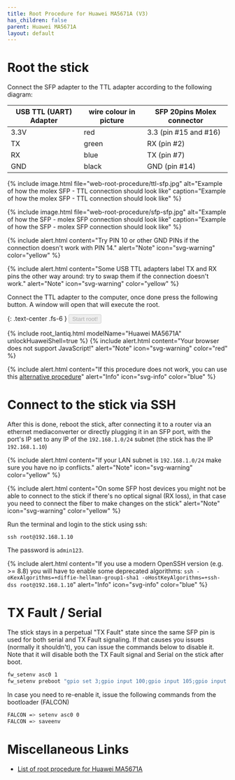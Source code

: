 ```yaml
---
title: Root Procedure for Huawei MA5671A (V3)
has_children: false
parent: Huawei MA5671A
layout: default
---
```


# Root the stick

Connect the SFP adapter to the TTL adapter according to the following diagram:

| USB TTL (UART) Adapter | wire colour in picture | SFP 20pins Molex connector |
| ---------------------- | ---------------------- | -------------------------- |
| 3.3V                   | red                    | 3.3 (pin #15 and #16)      |
| TX                     | green                  | RX (pin #2)                |
| RX                     | blue                   | TX (pin #7)                |
| GND                    | black                  | GND (pin #14)              |

{% include image.html file="web-root-procedure/ttl-sfp.jpg" alt="Example of how the molex SFP - TTL connection should look like" caption="Example of how the molex SFP - TTL connection should look like" %}

{% include image.html file="web-root-procedure/sfp-sfp.jpg" alt="Example of how the SFP - molex SFP connection should look like" caption="Example of how the SFP - molex SFP connection should look like" %}

{% include alert.html content="Try PIN 10 or other GND PINs if the connection doesn't work with PIN 14." alert="Note" icon="svg-warning" color="yellow" %}

{% include alert.html content="Some USB TTL adapters label TX and RX pins the other way around: try to swap them if the connection doesn't work." alert="Note" icon="svg-warning" color="yellow" %}

Connect the TTL adapter to the computer, once done press the following button. A window will open that will execute the root.

{: .text-center .fs-6 }
<button id="start-button" class="btn btn-blue" data-jtd-toggle="modal" data-jtd-target="#root-modal" disabled>Start root!</button>
<div id="browser-error" style="display:none">{% include alert.html content="This browser is not compatible with the web-root procedure. See the <a href='https://developer.mozilla.org/en-US/docs/Web/API/Web_Serial_API#browser_compatibility'>Browser compatibility</a>" alert="Note"  icon="svg-warning" color="red" %}</div>
{% include root_lantiq.html modelName="Huawei MA5671A" unlockHuaweiShell=true %}
<noscript>
{% include alert.html content="Your browser does not support JavaScript!" alert="Note"  icon="svg-warning" color="red" %}
</noscript>

{% include alert.html content="If this procedure does not work, you can use this [alternative procedure](/ont-huawei-ma5671a-ymodem)" alert="Info" icon="svg-info" color="blue" %}

# Connect to the stick via SSH

After this is done, reboot the stick, after connecting it to a router via an ethernet mediaconverter or directly plugging it in an SFP port, with the port's IP set to any IP of the `192.168.1.0/24` subnet (the stick has the IP `192.168.1.10`)

{% include alert.html content="If your LAN subnet is `192.168.1.0/24` make sure you have no ip conflicts." alert="Note" icon="svg-warning" color="yellow" %}

{% include alert.html content="On some SFP host devices you might not be able to connect to the stick if there's no optical signal (RX loss), in that case you need to connect the fiber to make changes on the stick" alert="Note" icon="svg-warning" color="yellow" %}

Run the terminal and login to the stick using ssh:

```shell
ssh root@192.168.1.10
```

The password is `admin123`.

{% include alert.html content="If you use a modern OpenSSH version (e.g. >= 8.8) you will have to enable some deprecated algorithms: `ssh -oKexAlgorithms=+diffie-hellman-group1-sha1 -oHostKeyAlgorithms=+ssh-dss root@192.168.1.10`" alert="Info" icon="svg-info" color="blue" %}

# TX Fault / Serial

The stick stays in a perpetual "TX Fault" state since the same SFP pin is used for both serial and TX Fault signaling. If that causes you issues (normally it shouldn't), you can issue the commands below to disable it. Note that it will disable both the TX Fault signal and Serial on the stick after boot.

```sh
fw_setenv asc0 1
fw_setenv preboot "gpio set 3;gpio input 100;gpio input 105;gpio input 106;gpio input 107;gpio input 108"
```

In case you need to re-enable it, issue the following commands from the bootloader (FALCON)

```sh
FALCON => setenv asc0 0
FALCON => saveenv
```

# Miscellaneous Links
- [List of root procedure for Huawei MA5671A](/ont-huawei-ma5671a-root)
